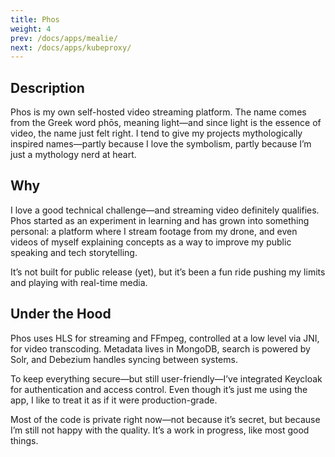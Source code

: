```yaml
---
title: Phos
weight: 4
prev: /docs/apps/mealie/
next: /docs/apps/kubeproxy/
---
```


## Description

Phos is my own self-hosted video streaming platform. The name comes from
the Greek word phōs, meaning light—and since light is the essence of video,
the name just felt right. I tend to give my projects mythologically inspired
names—partly because I love the symbolism,
partly because I’m just a mythology nerd at heart.

## Why

I love a good technical challenge—and streaming video definitely qualifies.
Phos started as an experiment in learning and has grown into something
personal: a platform where I stream footage from my drone, and even videos of myself
explaining concepts as a way to improve my public speaking and tech storytelling.

It’s not built for public release (yet), but it’s been a fun ride pushing
my limits and playing with real-time media.

## Under the Hood

Phos uses HLS for streaming and FFmpeg, controlled at a low level via JNI,
for video transcoding. Metadata lives in MongoDB, search is powered by Solr,
and Debezium handles syncing between systems.

To keep everything secure—but still user-friendly—I’ve integrated Keycloak
for authentication and access control. Even though it’s just me using the app,
I like to treat it as if it were production-grade.

Most of the code is private right now—not because it’s secret, but because
I’m still not happy with the quality. It’s a work in progress, like most good things.
